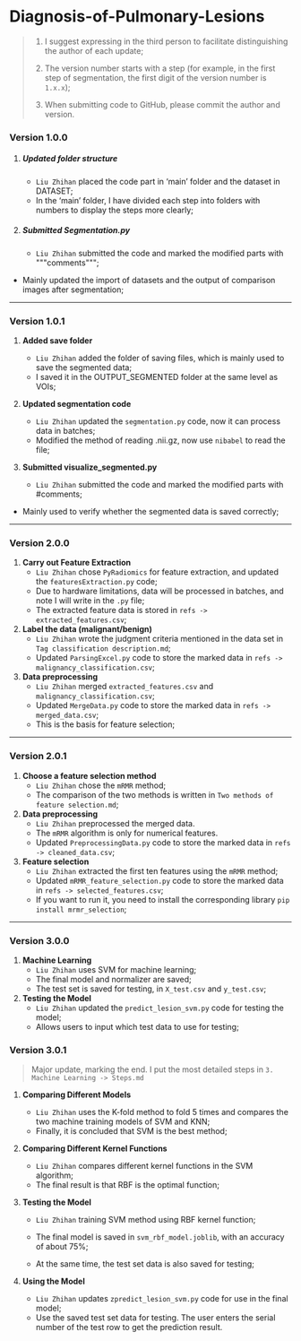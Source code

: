 # Diagnosis-of-Pulmonary-Lesions

> 1. I suggest expressing in the third person to facilitate distinguishing the author of each update;
>
> 2. The version number starts with a step (for example, in the first step of segmentation, the first digit of the version number is `1.x.x`);
>
> 3. When submitting code to GitHub, please commit the author and version.



### Version 1.0.0

1. ##### Updated folder structure

     - `Liu Zhihan` placed the code part in ‘main’ folder and the dataset in DATASET;
     - In the ‘main’ folder, I have divided each step into folders with numbers to display the steps more clearly;

2. ##### Submitted Segmentation.py

     - `Liu Zhihan` submitted the code and marked the modified parts with """comments""";
- Mainly updated the import of datasets and the output of comparison images after segmentation;



------

### Version 1.0.1

1. **Added save folder**
     - `Liu Zhihan` added the folder of saving files, which is mainly used to save the segmented data;
     - I saved it in the OUTPUT_SEGMENTED folder at the same level as VOIs;
2. **Updated segmentation code**

   - `Liu Zhihan` updated the `segmentation.py` code, now it can process data in batches;
   - Modified the method of reading .nii.gz, now use `nibabel` to read the file;
3. **Submitted visualize_segmented.py**

     - `Liu Zhihan` submitted the code and marked the modified parts with #comments;
- Mainly used to verify whether the segmented data is saved correctly;



------

### Version 2.0.0

1. **Carry out Feature Extraction**
   - `Liu Zhihan`  chose `PyRadiomics` for feature extraction, and updated the `featuresExtraction.py` code;
   - Due to hardware limitations, data will be processed in batches, and note I will write in the `.py` file;
   - The extracted feature data is stored in `refs -> extracted_features.csv`;
2. **Label the data (malignant/benign)**
   - `Liu Zhihan`  wrote the judgment criteria mentioned in the data set in `Tag classification description.md`;
   - Updated `ParsingExcel.py` code to store the marked data in `refs -> malignancy_classification.csv`;
3. **Data preprocessing**
   - `Liu Zhihan` merged `extracted_features.csv` and `malignancy_classification.csv`;
   - Updated `MergeData.py` code to store the marked data in `refs -> merged_data.csv`;
   - This is the basis for feature selection;



------

### Version 2.0.1

1. **Choose a feature selection method**
   - `Liu Zhihan`  chose the `mRMR` method;
   - The comparison of the two methods is written in `Two methods of feature selection.md`;
2. **Data preprocessing**
   - `Liu Zhihan` preprocessed the merged data.
   - The `mRMR` algorithm is only for numerical features.
   - Updated `PreprocessingData.py` code to store the marked data in `refs -> cleaned_data.csv`;
3. **Feature selection**
   - `Liu Zhihan` extracted the first ten features using the `mRMR` method;
   - Updated `mRMR_feature_selection.py` code to store the marked data in `refs -> selected_features.csv`;
   - If you want to run it, you need to install the corresponding library `pip install mrmr_selection`;

------

### Version 3.0.0

1. **Machine Learning**
   - `Liu Zhihan`  uses SVM for machine learning;
   - The final model and normalizer are saved;
   - The test set is saved for testing, in `X_test.csv` and `y_test.csv`;
2. **Testing the Model**
   - `Liu Zhihan` updated the `predict_lesion_svm.py` code for testing the model;
   - Allows users to input which test data to use for testing;
   

### Version 3.0.1

> Major update, marking the end. I put the most detailed steps in `3. Machine Learning -> Steps.md`

1. **Comparing Different Models**
   - `Liu Zhihan` uses the K-fold method to fold 5 times and compares the two machine training models of SVM and KNN;
   - Finally, it is concluded that SVM is the best method;

2. **Comparing Different Kernel Functions**
   - `Liu Zhihan` compares different kernel functions in the SVM algorithm;
   - The final result is that RBF is the optimal function;

3. **Testing the Model**

   - `Liu Zhihan` training SVM method using RBF kernel function;

   - The final model is saved in `svm_rbf_model.joblib`, with an accuracy of about 75%;
   - At the same time, the test set data is also saved for testing;

4. **Using the Model**

   - `Liu Zhihan` updates `zpredict_lesion_svm.py` code for use in the final model;
   - Use the saved test set data for testing. The user enters the serial number of the test row to get the prediction result.

   
